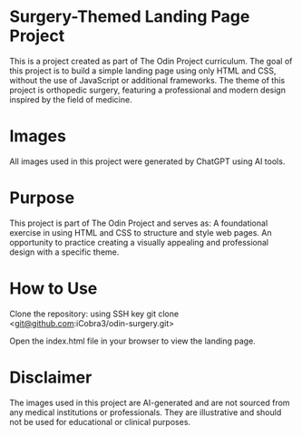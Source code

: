 # Surgery-Themed Landing Page Project
This is a project created as part of The Odin Project curriculum. The goal of this project is to build a simple landing page using only HTML and CSS, without the use of JavaScript or additional frameworks. The theme of this project is orthopedic surgery, featuring a professional and modern design inspired by the field of medicine.

# Images
All images used in this project were generated by ChatGPT using AI tools.

# Purpose
This project is part of The Odin Project and serves as:
A foundational exercise in using HTML and CSS to structure and style web pages.
An opportunity to practice creating a visually appealing and professional design with a specific theme.

# How to Use
Clone the repository:
using SSH key
git clone <git@github.com:iCobra3/odin-surgery.git>

Open the index.html file in your browser to view the landing page.

# Disclaimer
The images used in this project are AI-generated and are not sourced from any medical institutions or professionals. 
They are illustrative and should not be used for educational or clinical purposes.